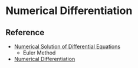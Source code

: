 # Numerical Differentiation

## Reference
* [Numerical Solution of Differential Equations](https://www.youtube.com/watch?v=m2p6hrQGaxQ)
   * Euler Method
* [Numerical Differentiation](https://www3.nd.edu/~zxu2/acms40390F15/Lec-4.1.pdf)
